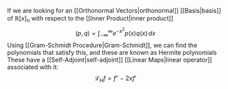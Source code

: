 If we are looking for an [[Orthonormal Vectors|orthonormal]] [[Basis|basis]] of $\mathbb{R}[x]_{n}$ with respect to the [[Inner Product|inner product]]
$$
(p,q)=\int ^{\infty}_{-\infty} e^{ -x^{2} } p(x)q(x) \, dx
$$
Using [[Gram-Schmidt Procedure|Gram-Schmidt]], we can find the polynomials that satisfy this, and these are known as Hermite polynomials
These have a [[Self-Adjoint|self-adjoint]] [[Linear Maps|linear operator]] associated with it:
$$
\mathcal{L}_{H}f=f''-2xf'
$$
